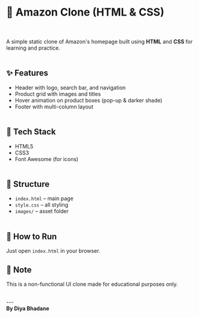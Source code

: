 # 🛒 Amazon Clone (HTML & CSS) <br> <br>

A simple static clone of Amazon's homepage built using **HTML** and **CSS** for learning and practice. <br> <br>

## ✨ Features <br>
- Header with logo, search bar, and navigation <br>
- Product grid with images and titles <br>
- Hover animation on product boxes (pop-up & darker shade) <br>
- Footer with multi-column layout <br> <br>

## 🧱 Tech Stack <br>
- HTML5 <br>
- CSS3 <br>
- Font Awesome (for icons) <br> <br>

## 📂 Structure <br>
- `index.html` – main page <br>
- `style.css` – all styling <br>
- `images/` – asset folder <br> <br>

## 🚀 How to Run <br>
Just open `index.html` in your browser. <br>

## 📌 Note <br>
This is a non-functional UI clone made for educational purposes only. <br> <br>

--- <br>
**By Diya Bhadane**

